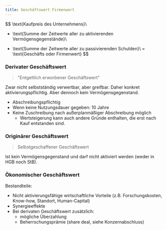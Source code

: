 ```yaml
---
title: Geschäftswert Firmenwert
---
```

$$
\text{Kaufpreis des Unternehmens}\\
- \text{Summe der Zeitwerte aller zu aktivierenden Vermögensgegenstände}\\
+ \text{Summe der Zeitwerte aller zu passivierenden Schulden}\\
= \text{Geschäfts oder Firmenwert}
$$

### Derivater Geschäftswert
> "Entgeltlich erworbener Geschäftswert"

Zwar nicht selbstständig verwertbar, aber greifbar. Daher konkret aktivierungspflichtig.
Aber dennoch kein Vermögensgegenstand.

- Abschreibungspflichtig
- Wenn keine Nutzungsdauer gegeben: 10 Jahre
- Keine Zuschreibung nach außerplanmäßiger Abschreibung möglich
  - Wertsteigerung kann auch andere Gründe enthalten, die erst nach Kauf entstanden sind.

### Originärer Geschäftswert
> Selbstgeschaffener Geschäftswert

Ist kein Vermögensgegenstand und darf nicht aktiviert werden (weder in HGB noch StB).

### Ökonomischer Geschäftswert
Bestandteile:
- Nicht aktivierungsfähige wirtschaftliche Vorteile (z.B. Forschungskosten, Know-how, Standort, Human-Capital)
- Synergieeffekte
- Bei derivaten Geschäftswert zusätzlich:
  - mögliche Überzahlung
  - Beherrschungsprämie (share deal, siehe Konzernabschluss)
